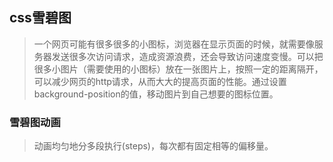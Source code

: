 ## css雪碧图
> 一个网页可能有很多很多的小图标，浏览器在显示页面的时候，就需要像服务器发送很多次访问请求，造成资源浪费，还会导致访问速度变慢。可以把很多小图片（需要使用的小图标）放在一张图片上，按照一定的距离隔开，可以减少网页的http请求，从而大大的提高页面的性能。通过设置background-position的值，移动图片到自己想要的图标位置。

### 雪碧图动画
> 动画均匀地分多段执行(steps)，每次都有固定相等的偏移量。